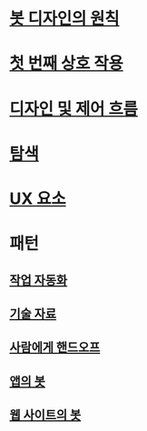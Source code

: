 # [봇 디자인의 원칙](../bot-service-design-principles.md)
# [첫 번째 상호 작용](../bot-service-design-first-interaction.md)
# [디자인 및 제어 흐름](../bot-service-design-conversation-flow.md)
# [탐색](../bot-service-design-navigation.md)
# [UX 요소](../bot-service-design-user-experience.md)
# 패턴
## [작업 자동화](../bot-service-design-pattern-task-automation.md)
## [기술 자료](../bot-service-design-pattern-knowledge-base.md)
## [사람에게 핸드오프](../bot-service-design-pattern-handoff-human.md)
## [앱의 봇](../bot-service-design-pattern-embed-app.md)
## [웹 사이트의 봇](../bot-service-design-pattern-embed-web-site.md)
